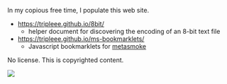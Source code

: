 In my copious free time, I populate this web site.

* <https://tripleee.github.io/8bit/>
  - helper document for discovering the encoding of an 8-bit text file
* <https://tripleee.github.io/ms-bookmarklets/>
  - Javascript bookmarklets for [metasmoke](https://metasmoke.erwaysoftware.com)
  
No license. This is copyrighted content.

<img src="https://avatars.githubusercontent.com/u/2160915"/>
